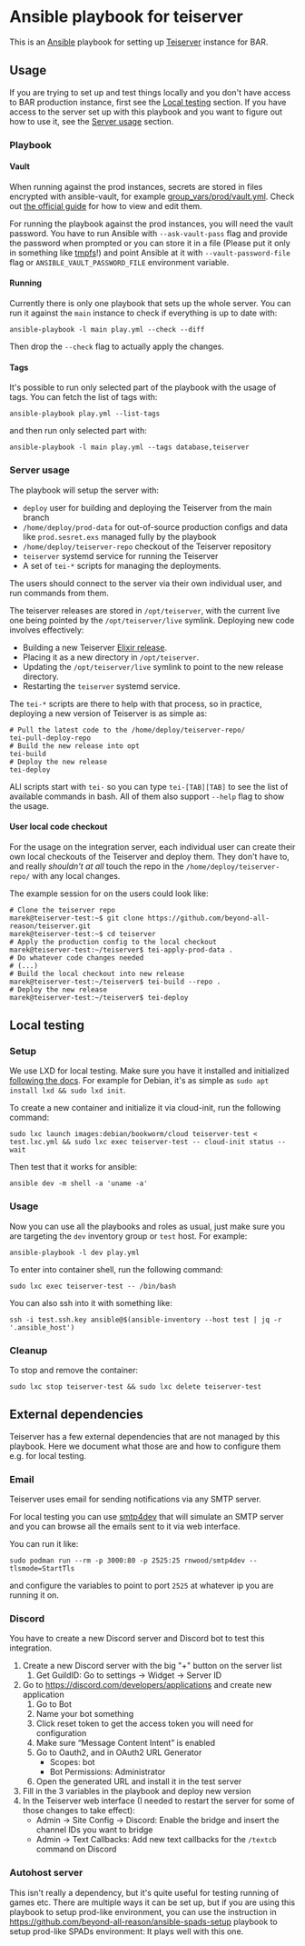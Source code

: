 # Ansible playbook for teiserver

This is an [Ansible](https://en.wikipedia.org/wiki/Ansible_(software)) playbook for setting up [Teiserver](https://github.com/beyond-all-reason/teiserver/) instance for BAR.

## Usage

If you are trying to set up and test things locally and you don't have access to BAR production instance, first see the [Local testing](#local-testing) section. If you have access to the server set up with this playbook and you want to figure out how to use it, see the [Server usage](#server-usage) section.

### Playbook

#### Vault

When running against the prod instances, secrets are stored in files encrypted with ansible-vault, for example [group_vars/prod/vault.yml](group_vars/prod/vault.yml). Check out [the official guide](https://docs.ansible.com/ansible/latest/vault_guide/vault_encrypting_content.html#encrypting-files-with-ansible-vault) for how to view and edit them.

For running the playbook against the prod instances, you will need the vault password. You have to run Ansible with `--ask-vault-pass` flag and provide the password when prompted or you can store it in a file (Please put it only in something like [tmpfs](https://en.wikipedia.org/wiki/Tmpfs)!) and point Ansible at it with `--vault-password-file` flag or `ANSIBLE_VAULT_PASSWORD_FILE` environment variable.

#### Running

Currently there is only one playbook that sets up the whole server. You can run it against the `main` instance to check if everything is up to date with:

```
ansible-playbook -l main play.yml --check --diff
```

Then drop the `--check` flag to actually apply the changes.

#### Tags

It's possible to run only selected part of the playbook with the usage of tags. You can fetch the list of tags with:

```
ansible-playbook play.yml --list-tags
```

and then run only selected part with:

```
ansible-playbook -l main play.yml --tags database,teiserver
```

### Server usage

The playbook will setup the server with:

- `deploy` user for building and deploying the Teiserver from the main branch
- `/home/deploy/prod-data` for out-of-source production configs and data like `prod.sesret.exs` managed fully by the playbook
- `/home/deploy/teiserver-repo` checkout of the Teiserver repository
- `teiserver` systemd service for running the Teiserver
- A set of `tei-*` scripts for managing the deployments.

The users should connect to the server via their own individual user, and run commands from them.

The teiserver releases are stored in `/opt/teiserver`, with the current live one being pointed by the `/opt/teiserver/live` symlink. Deploying new code involves effectively:

- Building a new Teiserver [Elixir release](https://hexdocs.pm/mix/Mix.Tasks.Release.html).
- Placing it as a new directory in `/opt/teiserver`.
- Updating the `/opt/teiserver/live` symlink to point to the new release directory.
- Restarting the `teiserver` systemd service.

The `tei-*` scripts are there to help with that process, so in practice, deploying a new version of Teiserver is as simple as:

```
# Pull the latest code to the /home/deploy/teiserver-repo/
tei-pull-deploy-repo
# Build the new release into opt
tei-build
# Deploy the new release
tei-deploy
```

ALl scripts start with `tei-` so you can type `tei-[TAB][TAB]` to see the list of available commands in bash. All of them also support `--help` flag to show the usage.

#### User local code checkout

For the usage on the integration server, each individual user can create their own local checkouts of the Teiserver and deploy them. They don't have to, and really *shouldn't at all* touch the repo in the `/home/deploy/teiserver-repo/` with any local changes.

The example session for on the users could look like:

```
# Clone the teiserver repo
marek@teiserver-test:~$ git clone https://github.com/beyond-all-reason/teiserver.git
marek@teiserver-test:~$ cd teiserver
# Apply the production config to the local checkout
marek@teiserver-test:~/teiserver$ tei-apply-prod-data .
# Do whatever code changes needed
# (...)
# Build the local checkout into new release
marek@teiserver-test:~/teiserver$ tei-build --repo .
# Deploy the new release
marek@teiserver-test:~/teiserver$ tei-deploy
```

## Local testing

### Setup

We use LXD for local testing. Make sure you have it installed and initialized [following the docs](https://documentation.ubuntu.com/lxd/en/latest/). For example for Debian, it's as simple as `sudo apt install lxd && sudo lxd init`.

To create a new container and initialize it via cloud-init, run the following command:

```
sudo lxc launch images:debian/bookworm/cloud teiserver-test < test.lxc.yml && sudo lxc exec teiserver-test -- cloud-init status --wait
```

Then test that it works for ansible:

```
ansible dev -m shell -a 'uname -a'
```

### Usage

Now you can use all the playbooks and roles as usual, just make sure you are targeting the `dev` inventory group or `test` host. For example:

```
ansible-playbook -l dev play.yml
```

To enter into container shell, run the following command:

```
sudo lxc exec teiserver-test -- /bin/bash
```

You can also ssh into it with something like:

```
ssh -i test.ssh.key ansible@$(ansible-inventory --host test | jq -r '.ansible_host')
```

### Cleanup

To stop and remove the container:

```
sudo lxc stop teiserver-test && sudo lxc delete teiserver-test
```

## External dependencies

Teiserver has a few external dependencies that are not managed by this playbook. Here we document what those are and how to configure them e.g. for local testing.

### Email

Teiserver uses email for sending notifications via any SMTP server.

For local testing you can use [smtp4dev](https://github.com/rnwood/smtp4dev) that will simulate an SMTP server and you can browse all the emails sent to it via web interface.

You can run it like:

```
sudo podman run --rm -p 3000:80 -p 2525:25 rnwood/smtp4dev --tlsmode=StartTls
```

and configure the variables to point to port `2525` at whatever ip you are running it on.

### Discord

You have to create a new Discord server and Discord bot to test this integration.

1. Create a new Discord server with the big "+" button on the server list
    1. Get GuildID: Go to settings -> Widget -> Server ID
2. Go to https://discord.com/developers/applications and create new application
    1. Go to Bot
    2. Name your bot something
    3. Click reset token to get the access token you will need for configuration
    4. Make sure “Message Content Intent” is enabled
    5. Go to Oauth2, and in OAuth2 URL Generator
        - Scopes: bot
        - Bot Permissions: Administrator
    6. Open the generated URL and install it in the test server
3. Fill in the 3 variables in the playbook and deploy new version
4. In the Teiserver web interface (I needed to restart the server for some of those changes to take effect):
    - Admin -> Site Config -> Discord: Enable the bridge and insert the channel IDs you want to bridge
    - Admin -> Text Callbacks: Add new text callbacks for the `/textcb` command on Discord

### Autohost server

This isn't really a dependency, but it's quite useful for testing running of games etc. There are multiple ways it can be set up, but if you are using this playbook to setup prod-like environment, you can use the instruction in https://github.com/beyond-all-reason/ansible-spads-setup playbook to setup prod-like SPADs environment: It plays well with this one.
